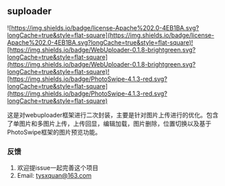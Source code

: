 

## suploader

![https://img.shields.io/badge/license-Apache%202.0-4EB1BA.svg?longCache=true&style=flat-square](https://img.shields.io/badge/license-Apache%202.0-4EB1BA.svg?longCache=true&style=flat-square)![https://img.shields.io/badge/WebUploader-0.1.8-brightgreen.svg?longCache=true&style=flat-square](https://img.shields.io/badge/WebUploader-0.1.8-brightgreen.svg?longCache=true&style=flat-square)![https://img.shields.io/badge/PhotoSwipe-4.1.3-red.svg?longCache=true&style=flat-square](https://img.shields.io/badge/PhotoSwipe-4.1.3-red.svg?longCache=true&style=flat-square)



这是对webuploader框架进行二次封装，主要是针对图片上传进行的优化。包含了单图片和多图片上传，上传回显，编辑加载，图片删除，位置切换以及基于PhotoSwipe框架的图片预览功能。

### 反馈

1. 欢迎提issue一起完善这个项目
2. Email: [tysxquan@163.com](mailto:tysxquan@163.com)

